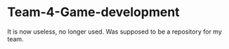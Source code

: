 # Team-4-Game-development
It is now useless, no longer used. Was supposed to be a repository for my team.
